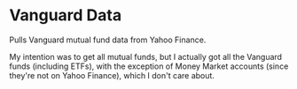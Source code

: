 # Vanguard Data

Pulls Vanguard mutual fund data from Yahoo Finance.

My intention was to get all mutual funds, but I actually got all the Vanguard funds (including ETFs), with the exception of Money Market accounts (since they're not on Yahoo Finance), which I don't care about.

